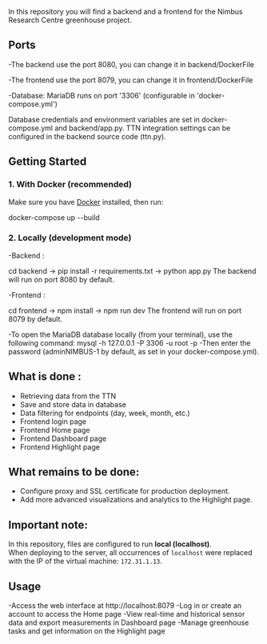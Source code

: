 In this repository you will find a backend and a frontend for the Nimbus Research Centre greenhouse project.

## Ports
-The backend use the port 8080, you can change it in backend/DockerFile

-The frontend use the port 8079, you can change it in frontend/DockerFile

-Database: MariaDB runs on port '3306' (configurable in 'docker-compose.yml')

Database credentials and environment variables are set in docker-compose.yml and backend/app.py.
TTN integration settings can be configured in the backend source code (ttn.py).


## Getting Started

### 1. With Docker (recommended)

Make sure you have [Docker](https://www.docker.com/) installed, then run:

docker-compose up --build

### 2. Locally (development mode)

-Backend :  

cd backend -> pip install -r requirements.txt -> python app.py
The backend will run on port 8080 by default.

-Frontend : 

cd frontend -> npm install -> npm run dev
The frontend will run on port 8079 by default.

-To open the MariaDB database locally (from your terminal), use the following command: mysql -h 127.0.0.1 -P 3306 -u root -p
-Then enter the password (adminNIMBUS-1 by default, as set in your docker-compose.yml).


## What is done : 

- Retrieving data from the TTN
- Save and store data in database
- Data filtering for endpoints (day, week, month, etc.)
- Frontend login page
- Frontend Home page
- Frontend Dashboard page
- Frontend Highlight page

## What remains to be done: 

- Configure proxy and SSL certificate for production deployment.
- Add more advanced visualizations and analytics to the Highlight page.

## Important note:  
In this repository, files are configured to run **local (localhost)**.  
When deploying to the server, all occurrences of `localhost` were replaced with the IP of the virtual machine: `172.31.1.13`.

## Usage

-Access the web interface at http://localhost:8079
-Log in or create an account to access the Home page
-View real-time and historical sensor data and export measurements in Dashboard page
-Manage greenhouse tasks and get information on the Highlight page
